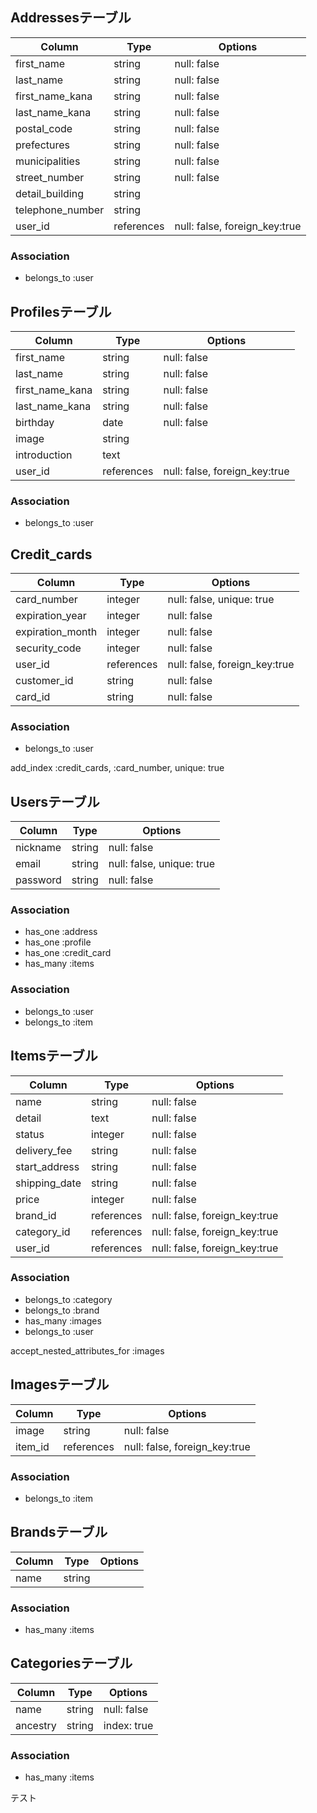 ## Addressesテーブル
|Column|Type|Options|
|------|----|-------|
|first_name|string|null: false|
|last_name|string|null: false|
|first_name_kana|string|null: false|
|last_name_kana|string|null: false|
|postal_code|string|null: false|
|prefectures|string|null: false|
|municipalities|string|null: false|
|street_number|string|null: false|
|detail_building|string|
|telephone_number|string|
|user_id|references|null: false, foreign_key:true|

### Association
- belongs_to :user


## Profilesテーブル
|Column|Type|Options|
|------|----|-------|
|first_name|string|null: false|
|last_name|string|null: false|
|first_name_kana|string|null: false|
|last_name_kana|string|null: false|
|birthday|date|null: false|
|image|string|
|introduction|text|
|user_id|references|null: false, foreign_key:true|

### Association
- belongs_to :user


## Credit_cards
|Column|Type|Options|
|------|----|-------|
|card_number|integer|null: false, unique: true|
|expiration_year|integer|null: false|
|expiration_month|integer|null: false|
|security_code|integer|null: false|
|user_id|references|null: false, foreign_key:true|
|customer_id|string|null: false|
|card_id|string|null: false|

### Association
- belongs_to :user

add_index :credit_cards, :card_number, unique: true


## Usersテーブル
|Column|Type|Options|
|------|----|-------|
|nickname|string|null: false|
|email|string|null: false, unique: true|
|password|string|null: false|

### Association
- has_one :address
- has_one :profile
- has_one :credit_card
- has_many :items

### Association
- belongs_to :user
- belongs_to :item


## Itemsテーブル
|Column|Type|Options|
|------|----|-------|
|name|string|null: false|
|detail|text|null: false|
|status|integer|null: false|
|delivery_fee|string|null: false|
|start_address|string|null: false|
|shipping_date|string|null: false|
|price|integer|null: false|
|brand_id|references|null: false, foreign_key:true|
|category_id|references|null: false, foreign_key:true|
|user_id|references|null: false, foreign_key:true|

### Association
- belongs_to :category
- belongs_to :brand
- has_many :images
- belongs_to :user

accept_nested_attributes_for :images

## Imagesテーブル
|Column|Type|Options|
|------|----|-------|
|image|string|null: false|
|item_id|references|null: false, foreign_key:true|

### Association
- belongs_to :item


## Brandsテーブル
|Column|Type|Options|
|------|----|-------|
|name|string|

### Association
- has_many :items


## Categoriesテーブル
|Column|Type|Options|
|------|----|-------|
|name|string|null: false|
|ancestry|string|index: true|

### Association
- has_many :items


テスト